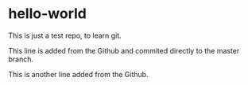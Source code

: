 # hello-world
This is just a test repo, to learn git.

This line is added from the Github and commited directly to the master branch.

This is another line added from the Github.
